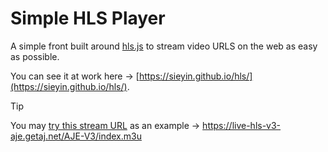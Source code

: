 # Simple HLS Player

A simple front built around [hls.js](https://github.com/video-dev/hls.js/) to stream video URLS on the web as easy as possible.

You can see it at work here → [https://sieyin.github.io/hls/](https://sieyin.github.io/hls/).

> [!TIP]
> You may [try this stream URL](https://sieyin.github.io/hls/?stream=https://live-hls-v3-aje.getaj.net/AJE-V3/index.m3u8) as an example →  https://live-hls-v3-aje.getaj.net/AJE-V3/index.m3u